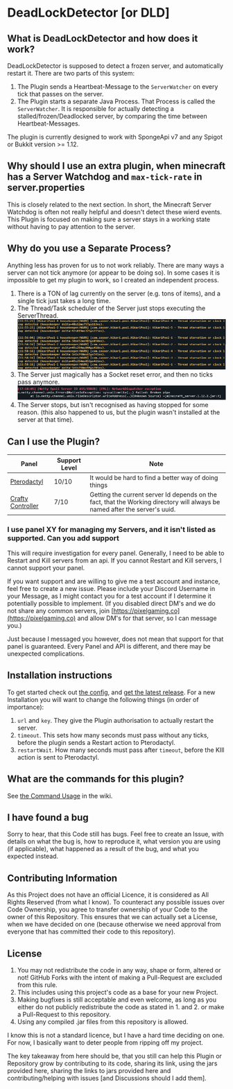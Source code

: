 # DeadLockDetector [or DLD]
## What is DeadLockDetector and how does it work?
DeadLockDetector is supposed to detect a frozen server, and automatically restart it.
There are two parts of this system:
1. The Plugin sends a Heartbeat-Message to the `ServerWatcher` on every tick that passes on the server.
2. The Plugin starts a separate Java Process. 
That Process is called the `ServerWatcher`.
It is responsible for actually detecting a stalled/frozen/Deadlocked server, by comparing the time between Heartbeat-Messages.

The plugin is currently designed to work with SpongeApi v7 and any Spigot or Bukkit version >= 1.12.

## Why should I use an extra plugin, when minecraft has a Server Watchdog and `max-tick-rate` in server.properties

This is closely related to the next section. In short, the Minecraft Server Watchdog is often not really helpful and doesn't detect these wierd events.
This Plugin is focused on making sure a server stays in a working state without having to pay attention to the server.

## Why do you use a Separate Process?

Anything less has proven for us to not work reliably.
There are many ways a server can not tick anymore (or appear to be doing so).
In some cases it is impossible to get my plugin to work, so I created an independent process.

1. There is a TON of lag currently on the server (e.g. tons of items), and a single tick just takes a long time.
2. The Thread/Task scheduler of the Server just stops executing the ServerThread. ![Picture of Scheduler dying](images/schedulerDeath.png)
3. The Server just magically has a Socket reset error, and then no ticks pass anymore. ![Broken Pipe error](images/socketReset.png)
4. The Server stops, but isn't recognised as having stopped for some reason. (this also happened to us, but the plugin wasn't installed at the server at that time).

## Can I use the Plugin?

| Panel                                           | Support Level | Note                                                                                                                        |
|-------------------------------------------------|---------------|-----------------------------------------------------------------------------------------------------------------------------|
| [Pterodactyl](https://pterodactyl.io/)          | 10/10         | It would be hard to find a better way of doing things                                                                       |
| [Crafty Controller](https://craftycontrol.com/) | 7/10          | Getting the current server Id depends on the fact, that the Working directory will always be named after the server's uuid. |


### I use panel XY for managing my Servers, and it isn't listed as supported. Can you add support

This will require investigation for every panel.
Generally, I need to be able to Restart and Kill servers from an api.
If you cannot Restart and Kill servers, I cannot support your panel.

If you want support and are willing to give me a test account and instance, feel free to create a new issue.
Please include your Discord Username in your Message, as I might contact you for a test account if I determine it potentially possible to implement.
(If you disabled direct DM's and we do not share any common servers, join [https://pixelgaming.co](https://pixelgaming.co) and allow DM's for that server, so I can message you.)

Just because I messaged you however, does not mean that support for that panel is guaranteed.
Every Panel and API is different, and there may be unexpected complications.

## Installation instructions

To get started check out [the config](deadlockdetector-plugin/src/main/resources/config.yml), and [get the latest release](https://github.com/Pixel-gaming/DeadLockDetector/releases/latest).
For a new Installation you will want to change the following things (in order of importance):
1. `url` and `key`. They give the Plugin authorisation to actually restart the server.
2. `timeout`. This sets how many seconds must pass without any ticks, before the plugin sends a Restart action to Pterodactyl.
3. `restartWait`. How many seconds must pass after `timeout`, before the KIll action is sent to Pterodactyl.

## What are the commands for this plugin?

See [the Command Usage](https://github.com/Pixel-gaming/DeadLockDetector/wiki/Command-Usage) in the wiki.

## I have found a bug

Sorry to hear, that this Code still has bugs.
Feel free to create an Issue, with details on what the bug is, how to reproduce it, what version you are using (if applicable), what happened as a result of the bug, and what you expected instead.

## Contributing Information

As this Project does not have an official Licence, it is considered as All Rights Reserved (from what I know).
To counteract any possible issues over Code Ownership, you agree to transfer ownership of your Code to the owner of this Repository.
This ensures that we can actually set a License, when we have decided on one (because otherwise we need approval from everyone that has committed their code to this repository).

## License

1. You may not redistribute the code in any way, shape or form, altered or not! GitHub Forks with the intent of making a Pull-Request are excluded from this rule.
2. This includes using this project's code as a base for your new Project.
3. Making bugfixes is still acceptable and even welcome, as long as you either do not publicly redistribute the code as stated in 1. and 2. or make a Pull-Request to this repository.
4. Using any compiled .jar files from this repository is allowed.

I know this is not a standard licence, but I have a hard time deciding on one.
For now, I basically want to deter people from ripping off my project.

The key takeaway from here should be, that you still can help this Plugin or Repository grow by contributing to its code, sharing its link, using the jars provided here, sharing the links to jars provided here and contributing/helping with issues [and Discussions should I add them].
